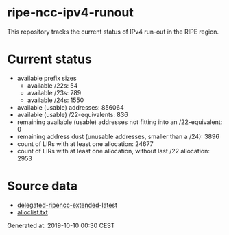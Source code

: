 # ripe-ncc-ipv4-runout
This repository tracks the current status of IPv4 run-out in the RIPE region.

# Current status
- available prefix sizes
  - available /22s: 54
  - available /23s: 789
  - available /24s: 1550
- available (usable) addresses: 856064
- available (usable) /22-equivalents: 836
- remaining available (usable) addresses not fitting into an /22-equivalent: 0
- remaining address dust (unusable addresses, smaller than a /24): 3896
- count of LIRs with at least one allocation: 24677
- count of LIRs with at least one allocation, without last /22 allocation: 2953

# Source data
- [delegated-ripencc-extended-latest](https://ftp.ripe.net/pub/stats/ripencc/delegated-ripencc-extended-latest)
- [alloclist.txt](https://ftp.ripe.net/pub/stats/ripencc/membership/alloclist.txt)

Generated at: 2019-10-10 00:30 CEST
